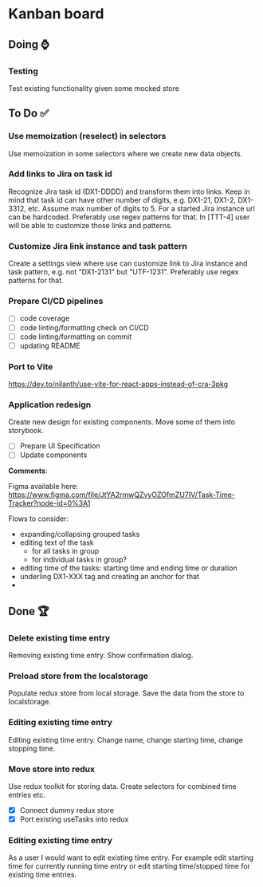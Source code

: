 # Kanban board

## Doing ⌚

### Testing

Test existing functionality given some mocked store

## To Do ✅

### Use memoization (reselect) in selectors

Use memoization in some selectors where we create new data objects.

### Add links to Jira on task id

Recognize Jira task id (DX1-DDDD) and transform them into links. Keep in mind that task id can have other number of digits, e.g. DX1-21, DX1-2, DX1-3312, etc. Assume max number of digits to 5. For a started Jira instance url can be hardcoded. Preferably use regex patterns for that. In [TTT-4] user will be able to customize those links and patterns.

### Customize Jira link instance and task pattern

Create a settings view where use can customize link to Jira instance and task pattern, e.g. not "DX1-2131" but "UTF-1231". Preferably use regex patterns for that.

### Prepare CI/CD pipelines

- [ ] code coverage
- [ ] code linting/formatting check on CI/CD
- [ ] code linting/formatting on commit
- [ ] updating README

### Port to Vite

https://dev.to/nilanth/use-vite-for-react-apps-instead-of-cra-3pkg

### Application redesign

Create new design for existing components. Move some of them into storybook. 

- [ ] Prepare UI Specification
- [ ] Update components

**Comments**:

Figma available here: https://www.figma.com/file/JtYA2rmwQZvyOZOfmZU7IV/Task-Time-Tracker?node-id=0%3A1

Flows to consider:

- expanding/collapsing grouped tasks
- editing text of the task
  - for all tasks in group
  - for individual tasks in group?
- editing time of the tasks: starting time and ending time or duration
- underling DX1-XXX tag and creating an anchor for that
- 

## Done 🏆 

### Delete existing time entry

Removing existing time entry. Show confirmation dialog.

### Preload store from the localstorage

Populate redux store from local storage. Save the data from the store to localstorage.

### Editing existing time entry

Editing existing time entry. Change name, change starting time, change stopping time.

### Move store into redux 

Use redux toolkit for storing data. Create selectors for combined time entries etc.

- [x] Connect dummy redux store
- [x] Port existing useTasks into redux

### Editing existing time entry 

As a user I would want to edit existing time entry. For example edit starting time for currently running time entry or edit starting time/stopped time for existing time entries.
